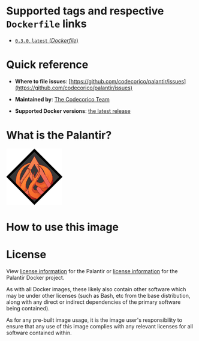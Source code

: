 # Supported tags and respective `Dockerfile` links

-	[`0.3.0`, `latest` (*Dockerfile*)](https://github.com/codecorico/palantir/blob/86b9618674b01fc5549f83696a90d5bc21f38af0/Dockerfile)

# Quick reference

-	**Where to file issues**:
	[https://github.com/codecorico/palantir/issues](https://github.com/codecorico/palantir/issues)

-	**Maintained by**:
	[The Codecorico Team](https://github.com/codecorico/palantir)

-	**Supported Docker versions**:
	[the latest release](https://github.com/docker/docker-ce/releases/latest)

# What is the Palantir?

![logo](https://raw.githubusercontent.com/CodeCorico/palantir-docker/master/assets/logo.png)

# How to use this image

# License

View [license information](https://github.com/codecorico/palantir/blob/master/LICENSE) for the Palantir or [license information](https://github.com/codecorico/palantir-docker/blob/master/LICENSE) for the Palantir Docker project.

As with all Docker images, these likely also contain other software which may be under other licenses (such as Bash, etc from the base distribution, along with any direct or indirect dependencies of the primary software being contained).

As for any pre-built image usage, it is the image user's responsibility to ensure that any use of this image complies with any relevant licenses for all software contained within.
